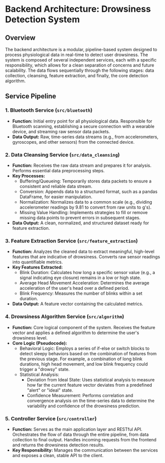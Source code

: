 # Backend Architecture: Drowsiness Detection System

## Overview
The backend architecture is a modular, pipeline-based system designed to process physiological data in real-time to detect user drowsiness. The system is composed of several independent services, each with a specific responsibility, which allows for a clean separation of concerns and future scalability. The data flows sequentially through the following stages: data collection, cleansing, feature extraction, and finally, the core detection algorithm.

## Service Pipeline

### 1. Bluetooth Service (`src/bluetooth`)
- **Function:** Initial entry point for all physiological data. Responsible for Bluetooth scanning, establishing a secure connection with a wearable device, and streaming raw sensor data packets.
- **Data Output:** Raw, time-series data streams (e.g., from accelerometers, gyroscopes, and other sensors) from the connected device.

### 2. Data Cleansing Service (`src/data_cleansing`)
- **Function:** Receives the raw data stream and prepares it for analysis. Performs essential data preprocessing steps.
- **Key Processes:**
  - Buffering/Queueing: Temporarily stores data packets to ensure a consistent and reliable data stream.
  - Conversion: Appends data to a structured format, such as a pandas DataFrame, for easier manipulation.
  - Normalization: Normalizes data to a common scale (e.g., dividing accelerometer readings by 9.81 to convert from raw units to g's).
  - Missing Value Handling: Implements strategies to fill or remove missing data points to prevent errors in subsequent stages.
- **Data Output:** A clean, normalized, and structured dataset ready for feature extraction.

### 3. Feature Extraction Service (`src/feature_extraction`)
- **Function:** Analyzes the cleaned data to extract meaningful, high-level features that are indicative of drowsiness. Converts raw sensor readings into quantifiable metrics.
- **Key Features Extracted:**
  - Blink Duration: Calculates how long a specific sensor value (e.g., a signal indicating eye closure) remains in a low or high state.
  - Average Head Movement Acceleration: Determines the average acceleration of the user's head over a defined period.
  - Blink Frequency: Measures the number of blinks within a set duration.
- **Data Output:** A feature vector containing the calculated metrics.

### 4. Drowsiness Algorithm Service (`src/algorithm`)
- **Function:** Core logical component of the system. Receives the feature vector and applies a defined algorithm to determine the user's drowsiness level.
- **Core Logic (Pseudocode):**
  - Behavioral Logic: Employs a series of if-else or switch blocks to detect sleepy behaviors based on the combination of features from the previous stage. For example, a combination of long blink durations, high head movement, and low blink frequency could trigger a "drowsy" state.
  - Statistical Analysis:
    - Deviation from Ideal State: Uses statistical analysis to measure how far the current feature vector deviates from a predefined "alert" or "ideal" state.
    - Confidence Measurement: Performs correlation and convergence analysis on the time-series data to determine the variability and confidence of the drowsiness prediction.

### 5. Controller Service (`src/controller`)
- **Function:** Serves as the main application layer and RESTful API. Orchestrates the flow of data through the entire pipeline, from data collection to final output. Handles incoming requests from the frontend and returns the drowsiness detection results.
- **Key Responsibility:** Manages the communication between the services and exposes a clean, stable API to the client.

